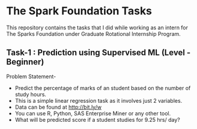# The Spark Foundation Tasks 

This repository contains the tasks that I did while working as an intern for The Sparks Foundation under Graduate Rotational Internship Program.

## Task-1 : Prediction using Supervised ML (Level - Beginner)

Problem Statement-
* Predict the percentage of marks of an student based on the number of study hours.
* This is a simple linear regression task as it involves just 2 variables.
* Data can be found at http://bit.ly/w
* You can use R, Python, SAS Enterprise Miner or any other tool.
* What will be predicted score if a student studies for 9.25 hrs/ day?
